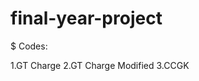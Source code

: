 # final-year-project

$$$$$$$$$$$$$$$$$$$$$$$$$$$$$$$$$
Codes:

1.GT Charge
2.GT Charge Modified
3.CCGK
